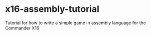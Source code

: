 # x16-assembly-tutorial
Tutorial for how to write a simple game in assembly language for the Commander X16
